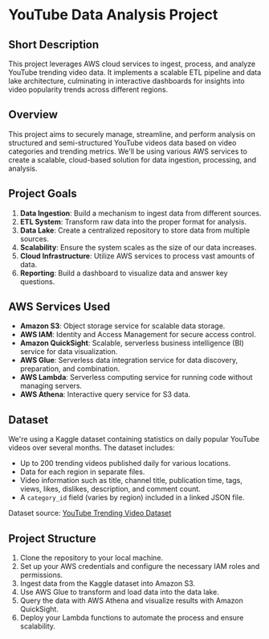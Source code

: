 # YouTube Data Analysis Project

## Short Description

This project leverages AWS cloud services to ingest, process, and analyze YouTube trending video data. It implements a scalable ETL pipeline and data lake architecture, culminating in interactive dashboards for insights into video popularity trends across different regions.

## Overview

This project aims to securely manage, streamline, and perform analysis on structured and semi-structured YouTube videos data based on video categories and trending metrics. We'll be using various AWS services to create a scalable, cloud-based solution for data ingestion, processing, and analysis.

## Project Goals

1. **Data Ingestion**: Build a mechanism to ingest data from different sources.
2. **ETL System**: Transform raw data into the proper format for analysis.
3. **Data Lake**: Create a centralized repository to store data from multiple sources.
4. **Scalability**: Ensure the system scales as the size of our data increases.
5. **Cloud Infrastructure**: Utilize AWS services to process vast amounts of data.
6. **Reporting**: Build a dashboard to visualize data and answer key questions.

## AWS Services Used

- **Amazon S3**: Object storage service for scalable data storage.
- **AWS IAM**: Identity and Access Management for secure access control.
- **Amazon QuickSight**: Scalable, serverless business intelligence (BI) service for data visualization.
- **AWS Glue**: Serverless data integration service for data discovery, preparation, and combination.
- **AWS Lambda**: Serverless computing service for running code without managing servers.
- **AWS Athena**: Interactive query service for S3 data.

## Dataset

We're using a Kaggle dataset containing statistics on daily popular YouTube videos over several months. The dataset includes:

- Up to 200 trending videos published daily for various locations.
- Data for each region in separate files.
- Video information such as title, channel title, publication time, tags, views, likes, dislikes, description, and comment count.
- A `category_id` field (varies by region) included in a linked JSON file.

Dataset source: [YouTube Trending Video Dataset](https://www.kaggle.com/datasets/datasnaek/youtube-new)

## Project Structure

1. Clone the repository to your local machine.
2. Set up your AWS credentials and configure the necessary IAM roles and permissions.
3. Ingest data from the Kaggle dataset into Amazon S3.
4. Use AWS Glue to transform and load data into the data lake.
5. Query the data with AWS Athena and visualize results with Amazon QuickSight.
6. Deploy your Lambda functions to automate the process and ensure scalability.
